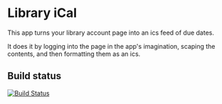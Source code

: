 Library iCal
============

This app turns your library account page into an ics feed of due dates.

It does it by logging into the page in the app's imagination, scaping the contents, and then formatting them as an ics.

Build status
------------

[![Build Status](https://travis-ci.org/steeeve/library_ical.svg?branch=master)](https://travis-ci.org/steeeve/library_ical)
